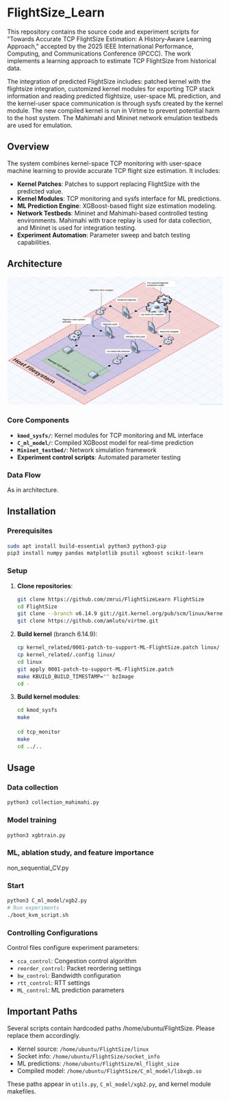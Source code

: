 # FlightSize_Learn

This repository contains the source code and experiment scripts for "Towards Accurate TCP FlightSize Estimation: A History-Aware Learning Approach," accepted by the 2025 IEEE International Performance, Computing, and Communications Conference (IPCCC). 
The work implements a learning approach to estimate TCP FlightSize from historical data. 

The integration of predicted FlightSize includes: patched kernel with the flightsize integration, customized kernel modules for exporting TCP stack information and reading predicted flightsize, user-space ML prediction, and the kernel-user space communication is through sysfs created by the kernel module.
The new compiled kernel is run in Virtme to prevent potential harm to the host system.
The Mahimahi and Mininet network emulation testbeds are used for emulation.


## Overview

The system combines kernel-space TCP monitoring with user-space machine learning to provide accurate TCP flight size estimation. It includes:

- **Kernel Patches**: Patches to support replacing FlightSize with the predicted value. 
- **Kernel Modules**: TCP monitoring and sysfs interface for ML predictions.
- **ML Prediction Engine**: XGBoost-based flight size estimation modeling.
- **Network Testbeds**: Mininet and Mahimahi-based controlled testing environments. Mahimahi with trace replay is used for data collection, and Mininet is used for integration testing.
- **Experiment Automation**: Parameter sweep and batch testing capabilities.

## Architecture

![workflow](workflow.png)

### Core Components

- **`kmod_sysfs/`**: Kernel modules for TCP monitoring and ML interface
- **`C_ml_model/`**: Compiled XGBoost model for real-time prediction
- **`Mininet_testbed/`**: Network simulation framework
- **Experiment control scripts**: Automated parameter testing

### Data Flow

As in architecture.

## Installation

### Prerequisites

```bash
sudo apt install build-essential python3 python3-pip
pip3 install numpy pandas matplotlib psutil xgboost scikit-learn
```

### Setup

1. **Clone repositories**:
   ```bash
   git clone https://github.com/zmrui/FlightSizeLearn FlightSize
   cd FlightSize
   git clone --branch v6.14.9 git://git.kernel.org/pub/scm/linux/kernel/git/stable/linux.git
   git clone https://github.com/amluto/virtme.git
   ```

2. **Build kernel** (branch 6.14.9):
   ```bash
   cp kernel_related/0001-patch-to-support-ML-FlightSize.patch linux/
   cp kernel_related/.config linux/ 
   cd linux
   git apply 0001-patch-to-support-ML-FlightSize.patch
   make KBUILD_BUILD_TIMESTAMP="" bzImage
   cd -
   ```


3. **Build kernel modules**:
   ```bash
   cd kmod_sysfs
   make
   
   cd tcp_monitor
   make
   cd ../..
   ```

## Usage

### Data collection

```bash
python3 collection_mahimahi.py
```

### Model training

```bash
python3 xgbtrain.py
```

### ML, ablation study, and feature importance

non_sequential_CV.py

### Start

```bash
python3 C_ml_model/xgb2.py
# Run experiments
./boot_kvm_script.sh
```


### Controlling Configurations

Control files configure experiment parameters:
- `cca_control`: Congestion control algorithm
- `reorder_control`: Packet reordering settings
- `bw_control`: Bandwidth configuration
- `rtt_control`: RTT settings
- `ML_control`: ML prediction parameters

## Important Paths

Several scripts contain hardcoded paths /home/ubuntu/FlightSize. Please replace them accordingly.

- Kernel source: `/home/ubuntu/FlightSize/linux`
- Socket info: `/home/ubuntu/FlightSize/socket_info`
- ML predictions: `/home/ubuntu/FlightSize/ml_flight_size`
- Compiled model: `/home/ubuntu/FlightSize/C_ml_model/libxgb.so`

These paths appear in `utils.py`, `C_ml_model/xgb2.py`, and kernel module makefiles.


